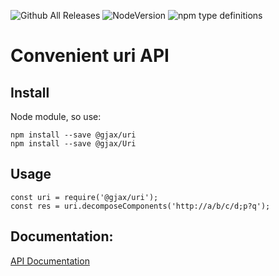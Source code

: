 ![Github All Releases](https://img.shields.io/github/downloads/gratex/uri/total.svg)
![NodeVersion](https://img.shields.io/node/v/@gjax/uri.svg)
![npm type definitions](https://img.shields.io/npm/types/@gjax/uri.svg)



# Convenient uri API


## Install
Node module, so use:

```
npm install --save @gjax/uri  
npm install --save @gjax/Uri  
```

## Usage

```
const uri = require('@gjax/uri');  
const res = uri.decomposeComponents('http://a/b/c/d;p?q');  
```

## Documentation:
[API Documentation](http://gratex.github.io/uri/doc/api/index.html)